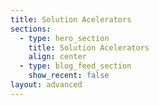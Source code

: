 ```yaml
---
title: Solution Acelerators
sections:
  - type: hero_section
    title: Solution Acelerators
    align: center
  - type: blog_feed_section
    show_recent: false
layout: advanced
---
```

